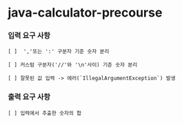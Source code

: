 # java-calculator-precourse

### **입력 요구 사항**
    
    [ ]  ','또는 ':' 구분자 기준 숫자 분리

    [ ] 커스텀 구분자('//'와 '\n'사이) 기준 숫자 분리
    
    [ ] 잘못된 값 입력 -> 에러(`IllegalArgumentException`) 발생


### **출력 요구 사항**
    [ ] 입력에서 추출한 숫자의 합